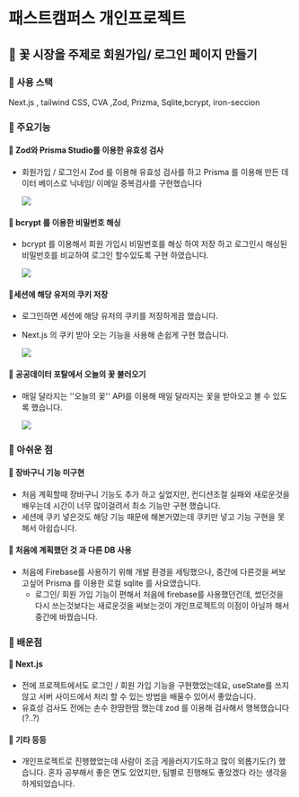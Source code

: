 # 패스트캠퍼스 개인프로젝트 

## 🌸 꽃 시장을 주제로 회원가입/ 로그인 페이지 만들기

### 🌼 사용 스택

Next.js , tailwind CSS, CVA ,Zod, Prizma, Sqlite,bcrypt, iron-seccion



### 🌼 주요기능



#### 💐 Zod와 Prisma Studio를 이용한 유효성 검사

- 회원가입 / 로그인시 Zod 를 이용해 유효성 검사를 하고 Prisma 를 이용해 만든 데이터 베이스로 닉네임/ 이메일 중복검사를 구현했습니다

  ![](https://img1.daumcdn.net/thumb/R1280x0/?scode=mtistory2&fname=https%3A%2F%2Fblog.kakaocdn.net%2Fdn%2FB79Pe%2FbtsIqz0M4vg%2F1HDePeyqB9VeLuLPJrPO11%2Fimg.png)

#### 💐 bcrypt 를 이용한 비밀번호 해싱

- bcrypt 를 이용해서 회원 가입시 비밀번호를 해싱 하여 저장 하고 로그인시 해싱된 비밀번호를 비교하여 로그인 할수있도록 구현 하였습니다.

  ![](https://img1.daumcdn.net/thumb/R1280x0/?scode=mtistory2&fname=https%3A%2F%2Fblog.kakaocdn.net%2Fdn%2FbuJ5Tp%2FbtsIqDa9MPz%2FDLVOi8cQl1t1mY2EMQhUzK%2Fimg.png)

#### 💐세션에 해당 유저의 쿠키 저장

- 로그인하면 세션에 해당 유저의 쿠키를 저장하게끔 했습니다.

- Next.js 의 쿠키 받아 오는 기능을 사용해 손쉽게 구현 했습니다.

  ![](https://img1.daumcdn.net/thumb/R1280x0/?scode=mtistory2&fname=https%3A%2F%2Fblog.kakaocdn.net%2Fdn%2FAdx16%2FbtsIsMEddEp%2FKFsXGc7OZy9bCCJRZxUE21%2Fimg.png)

#### 💐 공공데이터 포탈에서 오늘의 꽃 불러오기

- 매일 달라지는 ''오늘의 꽃'' API를 이용해 매일 달라지는 꽃을 받아오고 볼 수 있도록 했습니다.

  ![](https://img1.daumcdn.net/thumb/R1280x0/?scode=mtistory2&fname=https%3A%2F%2Fblog.kakaocdn.net%2Fdn%2FLUaau%2FbtsIqUqarRJ%2FHRJiVjwOzgVdJh3rFbkDoK%2Fimg.png)



### 🌼 아쉬운 점

#### 💐 장바구니 기능 미구현

- 처음 계획할때 장바구니 기능도 추가 하고 싶었지만, 컨디션조절 실패와 새로운것을 배우는데 시간이 너무 많이걸려서 최소 기능만 구현 했습니다.
- 세션에 쿠키 넣은것도 해당 기능 때문에 해본거였는데 쿠키만 넣고 기능 구현을 못해서 아쉽습니다.

####  💐 처음에 계획했던 것 과 다른 DB 사용

- 처음에 Firebase를 사용하기 위해 개발 환경을 세팅했으나, 중간에 다른것을 써보고싶어 Prisma 를 이용한 로컬 sqlite 를 사요앴습니다.
  - 로그인/ 회원 가입 기능이 편해서 처음에 firebase를 사용했던건데, 썼던것을 다시 쓰는것보다는 새로운것을 써보는것이 개인프로젝트의 이점이 아닐까 해서 중간에 바꿨습니다. 



### 🌼 배운점

####  💐 Next.js 

- 전에 프로젝트에서도 로그인 / 회원 가입 기능을 구현했었는데요, useState를 쓰지않고 서버 사이드에서 처리 할 수 있는 방법을 배울수 있어서 좋았습니다. 
- 유효성 검사도 전에는 손수 한땀한땀 했는데 zod 를 이용해 검사해서 행복했습니다 (?..?)

####  💐 기타 등등

- 개인프로젝트로 진행했었는데 사람이 조금 게을러지기도하고 많이 외롭기도(?) 했습니다. 혼자 공부해서 좋은 면도 있었지만, 팀별로 진행해도 좋았겠다 라는 생각을 하게되었습니다.
